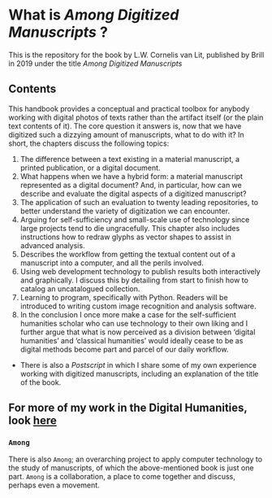 # What is _Among Digitized Manuscripts_ ?
This is the repository for the book by L.W. Cornelis van Lit, published by Brill in 2019 under the title _Among Digitized Manuscripts_

## Contents
This handbook provides a conceptual and practical toolbox for anybody working with digital photos of texts rather than the artifact itself (or the plain text contents of it). The core question it answers is, now that we have digitized such a dizzying amount of manuscripts, what to do with it? In short, the chapters discuss the following topics:
1.	The difference between a text existing in a material manuscript, a printed publication, or a digital document.
2.	What happens when we have a hybrid form: a material manuscript represented as a digital document? And, in particular, how can we describe and evaluate the digital aspects of a digitized manuscript?
3.	The application of such an evaluation to twenty leading repositories, to better understand the variety of digitization we can encounter.
4.	Arguing for self-sufficiency and small-scale use of technology since large projects tend to die ungracefully. This chapter also includes instructions how to redraw glyphs as vector shapes to assist in advanced analysis.
5.	Describes the workflow from getting the textual content out of a manuscript into a computer, and all the perils involved. 
6.	Using web development technology to publish results both interactively and graphically. I discuss this by detailing from start to finish how to catalog an uncatalogued collection.
7.	Learning to program, specifically with Python. Readers will be introduced to writing custom image recognition and analysis software.
8.	In the conclusion I once more make a case for the self-sufficient humanities scholar who can use technology to their own liking and I further argue that what is now perceived as a division between ‘digital humanities’ and ‘classical humanities’ would ideally cease to be as digital methods become part and parcel of our daily workflow.
- There is also a *Postscript* in which I share some of my own experience working with digitized manuscripts, including an explanation of the title of the book.

## For more of my work in the Digital Humanities, look [here](https://github.com/lwcvl/cv/blob/master/My%20Work%20in%20Digital%20Humanities.md)

### ```Among```
There is also ```Among```; an overarching project to apply computer technology to the study of manuscripts, of which the above-mentioned book is just one part. ```Among``` is a collaboration, a place to come together and discuss, perhaps even a movement.
